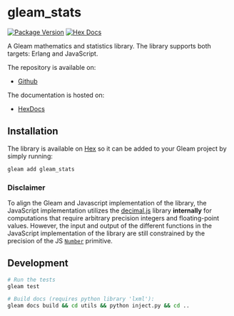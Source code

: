 # gleam_stats

[![Package Version](https://img.shields.io/hexpm/v/gleam_stats)](https://hex.pm/packages/gleam_stats)
[![Hex Docs](https://img.shields.io/badge/hex-docs-ffaff3)](https://hexdocs.pm/gleam_stats/)

A Gleam mathematics and statistics library. The library supports both targets: Erlang and JavaScript.

The repository is available on:
- [Github](https://github.com/nicklasxyz/gleam_stats)

The documentation is hosted on:
- [HexDocs](https://hexdocs.pm/gleam_stats/)





## Installation

The library is available on [Hex](https://hex.pm/packages/gleam_stats) so it can be added to your Gleam project by simply running:

```sh
gleam add gleam_stats
```

### Disclaimer

To align the Gleam and Javascript implementation of the library, the JavaScript implementation utilizes the  [decimal.js](https://github.com/MikeMcl/decimal.js) library **internally** for computations that require arbitrary precision integers and floating-point values. However, the input and output of the different functions in the JavaScript implementation of the library are still constrained by the precision of the JS [`Number`](https://developer.mozilla.org/en-US/docs/Web/JavaScript/Reference/Global_Objects/Number) primitive.


## Development

```sh
# Run the tests
gleam test

# Build docs (requires python library 'lxml'):
gleam docs build && cd utils && python inject.py && cd ..
```
